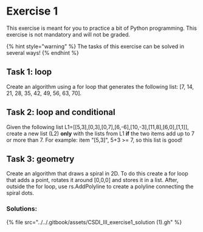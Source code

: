 # Exercise 1

This exercise is meant for you to practice a bit of Python programming. This exercise is not mandatory and will not be graded.

{% hint style="warning" %}
The tasks of this exercise can be solved in several ways!
{% endhint %}

## Task 1: loop

Create an algorithm using a for loop that generates the following list: \[7, 14, 21, 28, 35, 42, 49, 56, 63, 70].&#x20;

## Task 2: loop and conditional

Given the following list L1=\[\[5,3],\[0,3],\[0,7],\[6,-6],\[10,-3],\[11,8],\[6,0],\[1,1]], create a new list (L2) **only** with the lists from L1 **if** the two items add up to 7 or more than 7. For example: item "\[5,3]", 5+3 >= 7, so this list is good!

## Task 3: geometry

Create an algorithm that draws a spiral in 2D. To do this create a for loop that adds a point, rotates it around \[0,0,0] and stores it in a list. After, outside the for loop, use rs.AddPolyline to create a polyline connecting the spiral dots.



### Solutions:

{% file src="../../.gitbook/assets/CSDI_III_exercise1_solution (1).gh" %}



